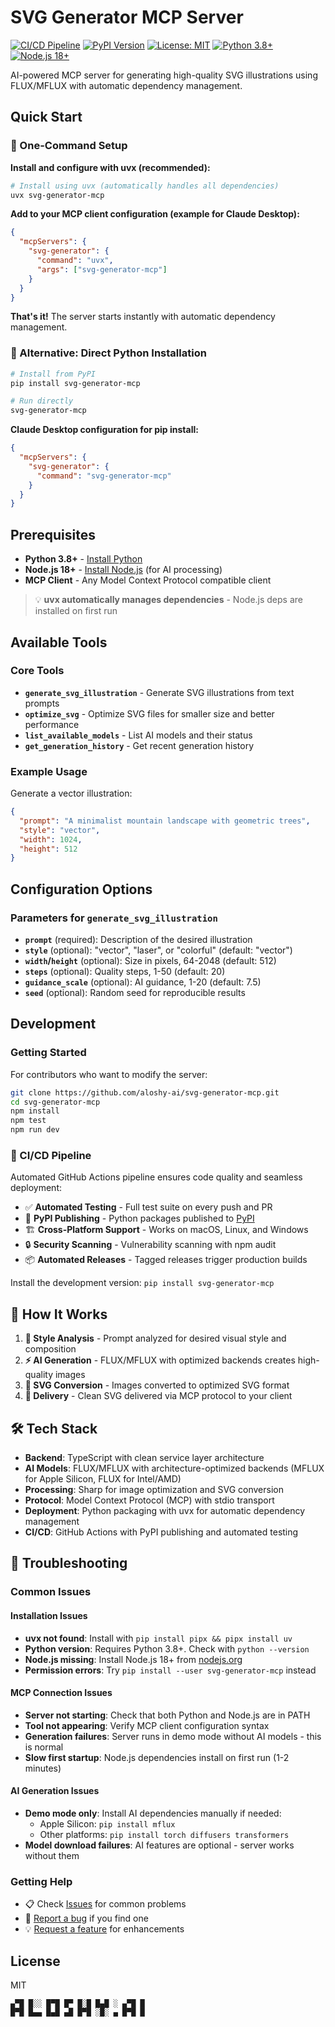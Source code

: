 # SVG Generator MCP Server

[![CI/CD Pipeline](https://github.com/aloshy-ai/svg-generator-mcp/actions/workflows/ci.yml/badge.svg)](https://github.com/aloshy-ai/svg-generator-mcp/actions/workflows/ci.yml)
[![PyPI Version](https://img.shields.io/pypi/v/svg-generator-mcp?logo=pypi)](https://pypi.org/project/svg-generator-mcp/)
[![License: MIT](https://img.shields.io/badge/License-MIT-yellow.svg)](https://opensource.org/licenses/MIT)
[![Python 3.8+](https://img.shields.io/badge/python-3.8+-blue.svg)](https://www.python.org/downloads/)
[![Node.js 18+](https://img.shields.io/badge/node-18+-green.svg)](https://nodejs.org/)

AI-powered MCP server for generating high-quality SVG illustrations using FLUX/MFLUX with automatic dependency management.

## Quick Start

### 🚀 One-Command Setup

**Install and configure with uvx (recommended):**
```bash
# Install using uvx (automatically handles all dependencies)
uvx svg-generator-mcp
```

**Add to your MCP client configuration (example for Claude Desktop):**
```json
{
  "mcpServers": {
    "svg-generator": {
      "command": "uvx",
      "args": ["svg-generator-mcp"]
    }
  }
}
```

**That's it!** The server starts instantly with automatic dependency management.

### 🐍 Alternative: Direct Python Installation

```bash
# Install from PyPI
pip install svg-generator-mcp

# Run directly
svg-generator-mcp
```

**Claude Desktop configuration for pip install:**
```json
{
  "mcpServers": {
    "svg-generator": {
      "command": "svg-generator-mcp"
    }
  }
}
```

## Prerequisites
- **Python 3.8+** - [Install Python](https://www.python.org/downloads/)
- **Node.js 18+** - [Install Node.js](https://nodejs.org/) (for AI processing)
- **MCP Client** - Any Model Context Protocol compatible client

> 💡 **uvx automatically manages dependencies** - Node.js deps are installed on first run

## Available Tools

### Core Tools
- **`generate_svg_illustration`** - Generate SVG illustrations from text prompts
- **`optimize_svg`** - Optimize SVG files for smaller size and better performance
- **`list_available_models`** - List AI models and their status
- **`get_generation_history`** - Get recent generation history

### Example Usage
Generate a vector illustration:
```json
{
  "prompt": "A minimalist mountain landscape with geometric trees",
  "style": "vector",
  "width": 1024,
  "height": 512
}
```

## Configuration Options

### Parameters for `generate_svg_illustration`
- **`prompt`** (required): Description of the desired illustration
- **`style`** (optional): "vector", "laser", or "colorful" (default: "vector")
- **`width`/`height`** (optional): Size in pixels, 64-2048 (default: 512)
- **`steps`** (optional): Quality steps, 1-50 (default: 20)
- **`guidance_scale`** (optional): AI guidance, 1-20 (default: 7.5)
- **`seed`** (optional): Random seed for reproducible results

## Development

### Getting Started
For contributors who want to modify the server:

```bash
git clone https://github.com/aloshy-ai/svg-generator-mcp.git
cd svg-generator-mcp
npm install
npm test
npm run dev
```

### 🔄 CI/CD Pipeline

Automated GitHub Actions pipeline ensures code quality and seamless deployment:

- ✅ **Automated Testing** - Full test suite on every push and PR
- 🐍 **PyPI Publishing** - Python packages published to [PyPI](https://pypi.org/project/svg-generator-mcp/)
- 🏗️ **Cross-Platform Support** - Works on macOS, Linux, and Windows
- 🔒 **Security Scanning** - Vulnerability scanning with npm audit
- 📦 **Automated Releases** - Tagged releases trigger production builds

Install the development version: `pip install svg-generator-mcp`

## 🧠 How It Works
1. **🎨 Style Analysis** - Prompt analyzed for desired visual style and composition
2. **⚡ AI Generation** - FLUX/MFLUX with optimized backends creates high-quality images
3. **🔧 SVG Conversion** - Images converted to optimized SVG format
4. **📄 Delivery** - Clean SVG delivered via MCP protocol to your client

## 🛠️ Tech Stack
- **Backend**: TypeScript with clean service layer architecture
- **AI Models**: FLUX/MFLUX with architecture-optimized backends (MFLUX for Apple Silicon, FLUX for Intel/AMD)
- **Processing**: Sharp for image optimization and SVG conversion
- **Protocol**: Model Context Protocol (MCP) with stdio transport
- **Deployment**: Python packaging with uvx for automatic dependency management
- **CI/CD**: GitHub Actions with PyPI publishing and automated testing

## 🔧 Troubleshooting

### Common Issues

#### Installation Issues
- **uvx not found**: Install with `pip install pipx && pipx install uv`
- **Python version**: Requires Python 3.8+. Check with `python --version`
- **Node.js missing**: Install Node.js 18+ from [nodejs.org](https://nodejs.org/)
- **Permission errors**: Try `pip install --user svg-generator-mcp` instead

#### MCP Connection Issues
- **Server not starting**: Check that both Python and Node.js are in PATH
- **Tool not appearing**: Verify MCP client configuration syntax
- **Generation failures**: Server runs in demo mode without AI models - this is normal
- **Slow first startup**: Node.js dependencies install on first run (1-2 minutes)

#### AI Generation Issues
- **Demo mode only**: Install AI dependencies manually if needed:
  - Apple Silicon: `pip install mflux`
  - Other platforms: `pip install torch diffusers transformers`
- **Model download failures**: AI features are optional - server works without them

### Getting Help
- 📋 Check [Issues](https://github.com/aloshy-ai/svg-generator-mcp/issues) for common problems
- 🐛 [Report a bug](https://github.com/aloshy-ai/svg-generator-mcp/issues/new) if you find one
- 💡 [Request a feature](https://github.com/aloshy-ai/svg-generator-mcp/issues/new) for enhancements

## License
MIT

```
▄▀█ █░░ █▀█ █▀ █░█ █▄█ ░ ▄▀█ █
█▀█ █▄▄ █▄█ ▄█ █▀█ ░█░ ▄ █▀█ █
```